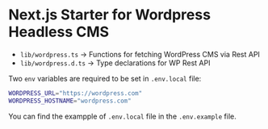 # Next.js Starter for Wordpress Headless CMS

- `lib/wordpress.ts` -> Functions for fetching WordPress CMS via Rest API
- `lib/wordpress.d.ts` -> Type declarations for WP Rest API

Two `env` variables are required to be set in `.env.local` file:

```bash
WORDPRESS_URL="https://wordpress.com"
WORDPRESS_HOSTNAME="wordpress.com"
```

You can find the exampple of `.env.local` file in the `.env.example` file.
